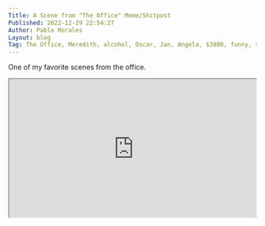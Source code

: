 ```yaml
---
Title: A Scene from "The Office" Meme/Shitpost
Published: 2022-12-29 22:54:27
Author: Pablo Morales
Layout: blog
Tag: The Office, Meredith, alcohol, Oscar, Jan, Angela, $3000, funny, script, meme
---
```

<style>


.container-frame {
  position: relative;
  overflow: hidden;
  width: 100%;
  padding-top: 56.25%; /* 16:9 Aspect Ratio (divide 9 by 16 = 0.5625) */
}

/* Then style the iframe to fit in the container div with full height and width */
.responsive-iframe {
position: absolute;
  top: 0;
  left: 0;
  bottom: 0;
  right: 0;
  width: 100%;
  height: 100%;
}
}
</style>
One of my favorite scenes from the office.

<div class="container-frame" markdown="1">
<iframe src="https://social.lifeofpablo.com/@pablo/109599411302650414/embed" class="responsive-iframe mastodon-embed" width="100%" height: "3wh" allowfullscreen="allowfullscreen"></iframe><script src="https://social.lifeofpablo.com/embed.js" async="async"></script>
</div>
